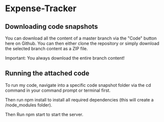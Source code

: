 # Expense-Tracker
<h2>Downloading code snapshots</h2>
<p>You can download all the content of a master branch via the "Code" button here on Github. You can then either clone the repository or simply download the selected branch content as a ZIP file.

Important: You always download the entire branch content!
</p>

<h2>Running the attached code</h2>

To run my code, navigate into a specific code snapshot folder via the cd command in your command prompt or terminal first.

Then run npm install to install all required dependencies (this will create a /node_modules folder).

Then Run npm start to start the server.
